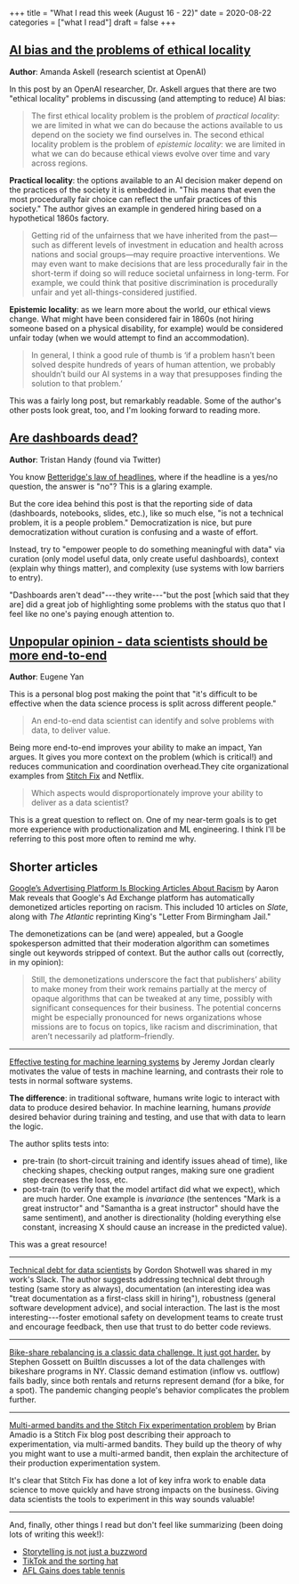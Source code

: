 +++
title = "What I read this week (August 16 - 22)"
date = 2020-08-22
categories = ["what I read"]
draft = false
+++


<!--more-->

## [AI bias and the problems of ethical locality](https://askell.io/posts/2020/08/ai-bias-and-ethical-locality?)
**Author**: Amanda Askell (research scientist at OpenAI)

In this post by an OpenAI researcher, Dr. Askell argues that there are two "ethical locality" problems in discussing (and attempting to reduce) AI bias:

> The first ethical locality problem is the problem of *practical locality*: we are limited in what we can do because the actions available to us depend on the society we find ourselves in. The second ethical locality problem is the problem of *epistemic locality*: we are limited in what we can do because ethical views evolve over time and vary across regions.

**Practical locality**: the options available to an AI decision maker depend on the practices of the society it is embedded in. "This means that even the most procedurally fair choice can reflect the unfair practices of this society." The author gives an example in gendered hiring based on a hypothetical 1860s factory.

> Getting rid of the unfairness that we have inherited from the past—such as different levels of investment in education and health across nations and social groups—may require proactive interventions. We may even want to make decisions that are less procedurally fair in the short-term if doing so will reduce societal unfairness in long-term. For example, we could think that positive discrimination is procedurally unfair and yet all-things-considered justified.

**Epistemic locality**: as we learn more about the world, our ethical views change. What might have been considered fair in 1860s (not hiring someone based on a physical disability, for example) would be considered unfair today (when we would attempt to find an accommodation).

> In general, I think a good rule of thumb is ‘if a problem hasn’t been solved despite hundreds of years of human attention, we probably shouldn’t build our AI systems in a way that presupposes finding the solution to that problem.’

This was a fairly long post, but remarkably readable. Some of the author's other posts look great, too, and I'm looking forward to reading more.

## [Are dashboards dead?](https://blog.getdbt.com/are-dashboards-dead)
**Author**: Tristan Handy (found via Twitter)

You know [Betteridge's law of headlines](https://en.wikipedia.org/wiki/Betteridge%27s_law_of_headlines), where if the headline is a yes/no question, the answer is "no"? This is a glaring example.

But the core idea behind this post is that the reporting side of data (dashboards, notebooks, slides, etc.), like so much else, "is not a technical problem, it is a people problem." Democratization is nice, but pure democratization without curation is confusing and a waste of effort.

Instead, try to "empower people to do something meaningful with data" via curation (only model useful data, only create useful dashboards), context (explain why things matter), and complexity (use systems with low barriers to entry). 

"Dashboards aren't dead"---they write---"but the post [which said that they are] did a great job of highlighting some problems with the status quo that I feel like no one's paying enough attention to.


## [Unpopular opinion - data scientists should be more end-to-end](https://eugeneyan.com/writing/end-to-end-data-science/)
**Author**: Eugene Yan

This is a personal blog post making the point that "it's difficult to be effective when the data science process is split across different people."

> An end-to-end data scientist can identify and solve problems with data, to deliver value.

Being more end-to-end improves your ability to make an impact, Yan argues. It gives you more context on the problem (which is critical!) and reduces communication and coordination overhead.They cite organizational examples from [Stitch Fix](https://multithreaded.stitchfix.com/blog/2019/03/11/FullStackDS-Generalists/) and Netflix.

> Which aspects would disproportionately improve your ability to deliver as a data scientist? 

This is a great question to reflect on. One of my near-term goals is to get more experience with productionalization and ML engineering. I think I'll be referring to this post more often to remind me why.


## Shorter articles

[Google’s Advertising Platform Is Blocking Articles About Racism](https://slate.com/technology/2020/08/googles-ad-exchange-blocking-articles-about-racism.html?) by Aaron Mak reveals that Google's Ad Exchange platform has automatically demonetized articles reporting on racism. This included 10 articles on *Slate*, along with *The Atlantic* reprinting King's "Letter From Birmingham Jail." 

The demonetizations can be (and were) appealed, but a Google spokesperson admitted that their moderation algorithm can sometimes single out keywords stripped of context. But the author calls out (correctly, in my opinion):

> Still, the demonetizations underscore the fact that publishers’ ability to make money from their work remains partially at the mercy of opaque algorithms that can be tweaked at any time, possibly with significant consequences for their business. The potential concerns might be especially pronounced for news organizations whose missions are to focus on topics, like racism and discrimination, that aren’t necessarily ad platform–friendly.

---

[Effective testing for machine learning systems](https://www.jeremyjordan.me/testing-ml/) by Jeremy Jordan clearly motivates the value of tests in machine learning, and contrasts their role to tests in normal software systems. 

**The difference**: in traditional software, humans write logic to interact with data to produce desired behavior. In machine learning, humans *provide* desired behavior during training and testing, and use that with data to learn the logic.

The author splits tests into:
 * pre-train (to short-circuit training and identify issues ahead of time), like checking shapes, checking output ranges, making sure one gradient step decreases the loss, etc.
 * post-train (to verify that the model artifact did what we expect), which are much harder. One example is *invariance* (the sentences "Mark is a great instructor" and "Samantha is a great instructor" should have the same sentiment), and another is directionality (holding everything else constant, increasing X should cause an increase in the predicted value).

This was a great resource!

---

[Technical debt for data scientists](https://blog.shotwell.ca/posts/2019-04-19-technical-debt-in-data-science/) by Gordon Shotwell was shared in my work's Slack. The author suggests addressing technical debt through testing (same story as always), documentation (an interesting idea was "treat documentation as a first-class skill in hiring"), robustness (general software development advice), and social interaction. The last is the most interesting---foster emotional safety on development teams to create trust and encourage feedback, then use that trust to do better code reviews.

---

[Bike-share rebalancing is a classic data challenge. It just got harder.](https://builtin.com/data-science/bike-share-rebalancing?) by Stephen Gossett on BuiltIn discusses a lot of the data challenges with bikeshare programs in NY. Classic demand estimation (inflow vs. outflow) fails badly, since both rentals and returns represent demand (for a bike, for a spot). The pandemic changing people's behavior complicates the problem further.

---

[Multi-armed bandits and the Stitch Fix experimentation problem](https://multithreaded.stitchfix.com/blog/2020/08/05/bandits/?) by Brian Amadio is a Stitch Fix blog post describing their approach to experimentation, via multi-armed bandits. They build up the theory of why you might want to use a multi-armed bandit, then explain the architecture of their production experimentation system. 

It's clear that Stitch Fix has done a lot of key infra work to enable data science to move quickly and have strong impacts on the business. Giving data scientists the tools to experiment in this way sounds valuable!

---

And, finally, other things I read but don't feel like summarizing (been doing lots of writing this week!):
 * [Storytelling is not just a buzzword](https://redskystrategy.com/2020/08/12/storytelling-is-not-just-a-buzzword/)
 * [TikTok and the sorting hat](https://www.eugenewei.com/blog/2020/8/3/tiktok-and-the-sorting-hat)
 * [AFL Gains does table tennis](https://www.aflgains.com/post/afl-gains-does-table-tennis/)
